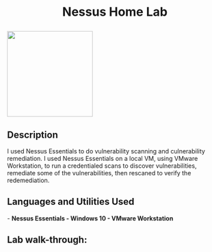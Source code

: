 <h1><p align="center">
  Nessus Home Lab  <p align="left"><img src="https://user-images.githubusercontent.com/114441952/195536965-778fb5c3-9e25-4fdd-9856-bd70cb1a4c24.png" width="200"></h1>
  
<h2>Description</h2>
I used Nessus Essentials to do vulnerability scanning and culnerability remediation. I used Nessus Essentials on a local VM, using VMware Workstation, to run a credentialed scans to discover vulnerabilities, remediate some of the vulnerabilities, then rescaned to verify the redemediation. 

</br>

<h2>Languages and Utilities Used</h2>
- <b>Nessus Essentials
- Windows 10
- VMware Workstation

</b> 

<h2>Lab walk-through:</h2>
<p align="center">

<img src=""/>
